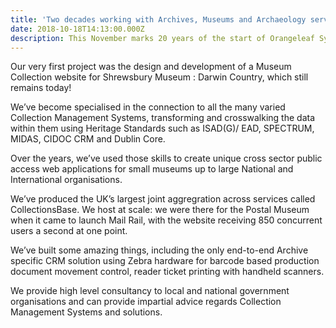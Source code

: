 ```yaml
---
title: 'Two decades working with Archives, Museums and Archaeology services'
date: 2018-10-18T14:13:00.000Z
description: This November marks 20 years of the start of Orangeleaf Systems Ltd.
---
```

Our very first project was the design and development of a Museum Collection website for Shrewsbury Museum : Darwin Country, which still remains today!

We’ve become specialised in the connection to all the many varied Collection Management Systems, transforming and crosswalking the data within them using Heritage Standards such as ISAD(G)/ EAD, SPECTRUM, MIDAS, CIDOC CRM and Dublin Core.

Over the years, we’ve used those skills to create unique cross sector public access web applications for small museums up to large National and International organisations.

We’ve produced the UK’s largest joint aggregration across services called CollectionsBase.  We host at scale:  we were there for the Postal Museum when it came to launch Mail Rail, with the website receiving 850 concurrent users a second at one point.

We’ve built some amazing things, including the only end-to-end Archive specific CRM solution using Zebra hardware for barcode based production document movement control, reader ticket printing with handheld scanners.

We provide high level consultancy to local and national government organisations and can provide impartial advice regards Collection Management Systems and solutions.
